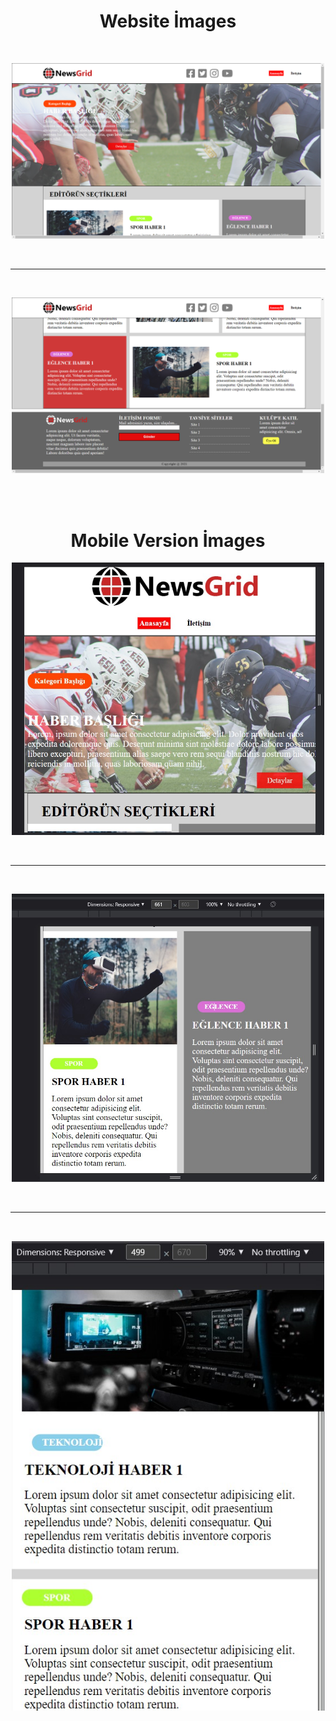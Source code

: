 <h1 align="center">Website İmages</h1>
<br/>


<p align="center"><img  src="img/img-1.png"  width="500" ></p>

<br/>

---

<br/>

<p align="center"><img src="img/img-2.png"  width="500" ></p>

<br/>
<br/>

<h1 align="center">Mobile Version İmages</h1>


<p align="center"><img src="img/img-3.jpg"  width="500"></p>
<br/>

---

<br/>


<p align="center"><img src="img/img-4.jpg"  width="500"></p>
<br/>

---

<br/>


<p align="center"><img src="img/img-5.jpg"  width="500"></p>





